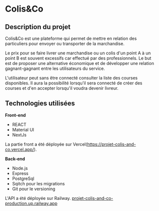 # Colis&Co

## Description du projet
Colis&Co est une plateforme qui permet de mettre en relation des particuliers pour envoyer ou transporter de la marchandise.

Le prix pour se faire livrer une marchandise ou un colis d'un point A à un point B est souvent excessifs car effectué par des professionnels.
Le but est de proposer une alternative économique et de développer une relation gagnant-gagnant entre les utilisateurs du service.

L'utilisateur peut sans être connecté consulter la liste des courses disponibles.
Il aura la possibilité lorsqu'il sera connecté de créer des courses et d'en accepter lorsqu'il voudra devenir livreur.


## Technologies utilisées

**Front-end**

* REACT
* Material UI
* NextJs

La partie front a été déployée sur Vercel(https://projet-colis-and-co.vercel.app/).

**Back-end**

* Node.js
* Express
* PostgreSql
* Sqitch pour les migrations
* Git pour le versioning

L'API a été déployée sur Railway. [projet-colis-and-co-production.up.railway.app](https://projet-colis-and-co-production.up.railway.app/)



